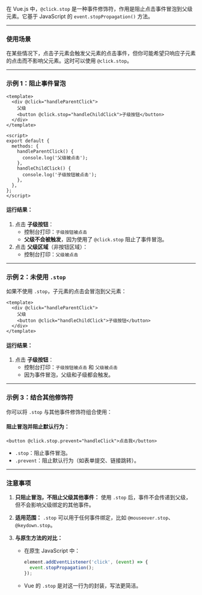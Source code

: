 在 Vue.js 中，`@click.stop` 是一种事件修饰符，作用是阻止点击事件冒泡到父级元素。它基于 JavaScript 的 `event.stopPropagation()` 方法。

---

### 使用场景
在某些情况下，点击子元素会触发父元素的点击事件，但你可能希望只响应子元素的点击而不影响父元素。这时可以使用 `@click.stop`。

---

### 示例 1：阻止事件冒泡
```vue
<template>
  <div @click="handleParentClick">
    父级
    <button @click.stop="handleChildClick">子级按钮</button>
  </div>
</template>

<script>
export default {
  methods: {
    handleParentClick() {
      console.log('父级被点击');
    },
    handleChildClick() {
      console.log('子级按钮被点击');
    },
  },
};
</script>
```

#### 运行结果：
1. 点击 **子级按钮**：
   - 控制台打印：`子级按钮被点击`
   - **父级不会被触发**，因为使用了 `@click.stop` 阻止了事件冒泡。
2. 点击 **父级区域**（非按钮区域）：
   - 控制台打印：`父级被点击`

---

### 示例 2：未使用 `.stop`
如果不使用 `.stop`，子元素的点击会冒泡到父元素：
```vue
<template>
  <div @click="handleParentClick">
    父级
    <button @click="handleChildClick">子级按钮</button>
  </div>
</template>
```

#### 运行结果：
1. 点击 **子级按钮**：
   - 控制台打印：`子级按钮被点击` 和 `父级被点击`
   - 因为事件冒泡，父级和子级都会触发。

---

### 示例 3：结合其他修饰符
你可以将 `.stop` 与其他事件修饰符组合使用：

#### 阻止冒泡并阻止默认行为：
```vue
<button @click.stop.prevent="handleClick">点击我</button>
```
- `.stop`：阻止事件冒泡。
- `.prevent`：阻止默认行为（如表单提交、链接跳转）。

---

### 注意事项
1. **只阻止冒泡，不阻止父级其他事件：**
   使用 `.stop` 后，事件不会传递到父级，但不会影响父级绑定的其他事件。

2. **适用范围：**
   `.stop` 可以用于任何事件绑定，比如 `@mouseover.stop`、`@keydown.stop`。

3. **与原生方法的对比：**
   - 在原生 JavaScript 中：
     ```javascript
     element.addEventListener('click', (event) => {
       event.stopPropagation();
     });
     ```
   - Vue 的 `.stop` 是对这一行为的封装，写法更简洁。